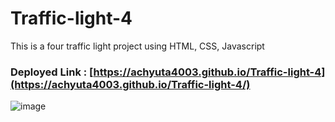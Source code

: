 # Traffic-light-4
This is a four traffic light project using HTML, CSS, Javascript 

### Deployed Link : [https://achyuta4003.github.io/Traffic-light-4](https://achyuta4003.github.io/Traffic-light-4/)

![image](https://user-images.githubusercontent.com/99419751/205641641-4588afa3-e1be-4739-b00c-be798d7c2784.png)
